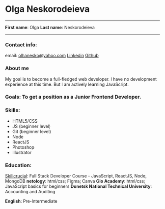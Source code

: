 # Olga Neskorodeieva
_______________
__First name__: Olga
__Last name__: Neskorodeieva
________________
### Contact info:
email: olhanesko@yahoo.com
[Linkedin](https://www.linkedin.com/in/olga-neskorodeieva-ab10981a8/)
[Github](https://github.com/OlhaNesko)

### About me
My goal is to become a full-fledged web developer. I have no development experience at this time. But I am actively learning JavaScript.

### Goals: To get a position as a Junior Frontend Developer.


### Skills:
* HTML5/CSS
* JS (beginner level)
* Git (beginner level)
* Node
* ReactJS
* Photoshop
* Illustrator

### Education:
[Skillcrucial](https://skillcrucial.com/): Full Stack Developer Course - JavaScript, ReactJS, Node, MongoDB
__netology__: html/css; Figma; Canva
__Glo Academy__: html/css; JavaScript basics for beginners
__Donetsk National Technical University__: Accounting and Auditing  

__English__: Pre-Intermediate
